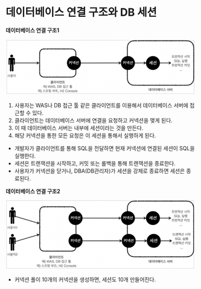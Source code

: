 # 데이터베이스 연결 구조와 DB 세션

**데이터베이스 연결 구조1**

![image-20220518011544829](../../md-images/image-20220518011544829.png)

1. 사용자는 WAS나 DB 접근 툴 같은 클라이언트를 이용해서 데이터베이스 서버에 접근할 수 있다. 
2. 클라이언트는 데이터베이스 서버에 연결을 요청하고 커넥션을 맺게 된다. 
3. 이 때 데이터베이스 서버는 내부에 세션이라는 것을 만든다. 
4. 해당 커넥션을 통한 모든 요청은 이 세션을 통해서 실행하게 된다.

* 개발자가 클라이언트를 통해 SQL을 전달하면 현재 커넥션에 연결된 세션이 SQL을 실행한다.
* 세션은 트랜잭션을 시작하고, 커밋 또는 롤백을 통해 트랜잭션을 종료한다.
* 사용자가 커넥션을 닫거나, DBA(DB관리자)가 세션을 강제로 종료하면 세션은 종료된다.



**데이터베이스 연결 구조2**

![image-20220518012101471](../../md-images/image-20220518012101471.png)

* 커넥션 풀이 10개의 커넥션을 생성하면, 세션도 10개 만들어진다.